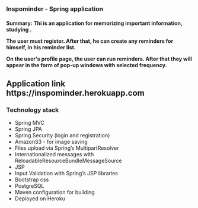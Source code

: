 <h3>
Inspominder - Spring application 
</h3>
<h4>
<strong>Summary:</strong>
Thi is an application for memorizing important information, studying .
<p>
The user must register.  After that, he can create any reminders for himself, in his reminder list.
 </p>
 <p>
On the user's profile page, the user can run reminders. After that they will appear in the form of pop-up windows with selected frequency.</p>
</h4>
<h2> Application link  https://inspominder.herokuapp.com </h2>
<h3>Technology stack </h3>
<ul>
<li> Spring MVC</li>
<li> Spring JPA</li>
<li> Spring Security (login and registration)</li>
<li> AmazonS3 - for image saving </li>
<li> Files upload via Spring’s MultipartResolver </li>
<li> Internationalized messages with ReloadableResourceBundleMessageSource </li>
<li> JSP</li>
<li> Input Validation with  Spring’s JSP libraries</li>
<li> Bootstrap css</li>
<li> PostgreSQL</li>
<li> Maven configuration for building</li>
<li> Deployed on Heroku </li>
</ul>

